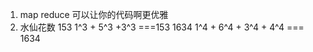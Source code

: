 1. map reduce 可以让你的代码啊更优雅
2. 水仙花数  153  1^3 + 5^3 +3^3 ===153
    1634 1^4 + 6^4 + 3^4 + 4^4 === 1634